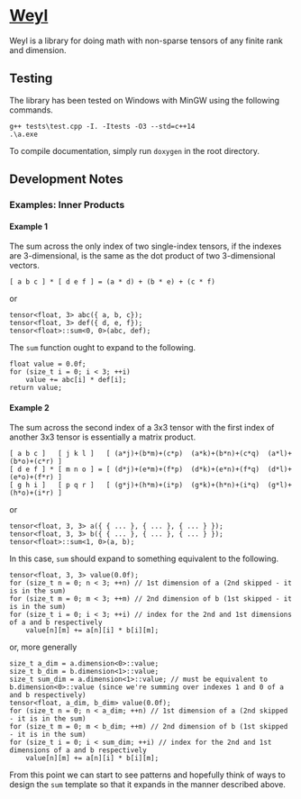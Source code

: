 # [Weyl](https://en.wikipedia.org/wiki/Weyl)

Weyl is a library for doing math with non-sparse tensors of any finite rank and dimension.

## Testing

The library has been tested on Windows with MinGW using the following commands.

    g++ tests\test.cpp -I. -Itests -O3 --std=c++14
    .\a.exe

To compile documentation, simply run `doxygen` in the root directory.

## Development Notes

### Examples: Inner Products

#### Example 1

The sum across the only index of two single-index tensors, if the indexes are 3-dimensional, is the same as the dot product of two 3-dimensional vectors.

    [ a b c ] * [ d e f ] = (a * d) + (b * e) + (c * f)

or

    tensor<float, 3> abc({ a, b, c});
    tensor<float, 3> def({ d, e, f});
    tensor<float>::sum<0, 0>(abc, def);

The `sum` function ought to expand to the following.

    float value = 0.0f;
    for (size_t i = 0; i < 3; ++i)
        value += abc[i] * def[i];
    return value;

#### Example 2

The sum across the second index of a 3x3 tensor with the first index of another 3x3 tensor is essentially a matrix product.

    [ a b c ]   [ j k l ]   [ (a*j)+(b*m)+(c*p)  (a*k)+(b*n)+(c*q)  (a*l)+(b*o)+(c*r) ]
    [ d e f ] * [ m n o ] = [ (d*j)+(e*m)+(f*p)  (d*k)+(e*n)+(f*q)  (d*l)+(e*o)+(f*r) ]
    [ g h i ]   [ p q r ]   [ (g*j)+(h*m)+(i*p)  (g*k)+(h*n)+(i*q)  (g*l)+(h*o)+(i*r) ]

or

    tensor<float, 3, 3> a({ { ... }, { ... }, { ... } });
    tensor<float, 3, 3> b({ { ... }, { ... }, { ... } });
    tensor<float>::sum<1, 0>(a, b);

In this case, `sum` should expand to something equivalent to the following.

    tensor<float, 3, 3> value(0.0f);
    for (size_t n = 0; n < 3; ++n) // 1st dimension of a (2nd skipped - it is in the sum)
    for (size_t m = 0; m < 3; ++m) // 2nd dimension of b (1st skipped - it is in the sum)
    for (size_t i = 0; i < 3; ++i) // index for the 2nd and 1st dimensions of a and b respectively
        value[n][m] += a[n][i] * b[i][m];

or, more generally

    size_t a_dim = a.dimension<0>::value;
    size_t b_dim = b.dimension<1>::value;
    size_t sum_dim = a.dimension<1>::value; // must be equivalent to b.dimension<0>::value (since we're summing over indexes 1 and 0 of a and b respectively)
    tensor<float, a_dim, b_dim> value(0.0f);
    for (size_t n = 0; n < a_dim; ++n) // 1st dimension of a (2nd skipped - it is in the sum)
    for (size_t m = 0; m < b_dim; ++m) // 2nd dimension of b (1st skipped - it is in the sum)
    for (size_t i = 0; i < sum_dim; ++i) // index for the 2nd and 1st dimensions of a and b respectively
        value[n][m] += a[n][i] * b[i][m];

From this point we can start to see patterns and hopefully think of ways to design the `sum` template so that it expands in the manner described above.
